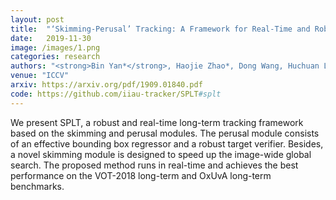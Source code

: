 ```yaml
---
layout: post
title:  "‘Skimming-Perusal’ Tracking: A Framework for Real-Time and Robust Long-term Tracking"
date:   2019-11-30
image: /images/1.png
categories: research
authors: "<strong>Bin Yan*</strong>, Haojie Zhao*, Dong Wang, Huchuan Lu, Xiaoyun Yang"
venue: "ICCV"
arxiv: https://arxiv.org/pdf/1909.01840.pdf
code: https://github.com/iiau-tracker/SPLT#splt
---
```


We present SPLT, a robust and real-time long-term tracking framework based on the skimming and perusal modules. The perusal module consists of an effective bounding box regressor and a robust target verifier. Besides, a novel skimming module is designed to speed up the image-wide global search. The proposed method runs in real-time and achieves the best performance on the VOT-2018 long-term and OxUvA long-term benchmarks.
